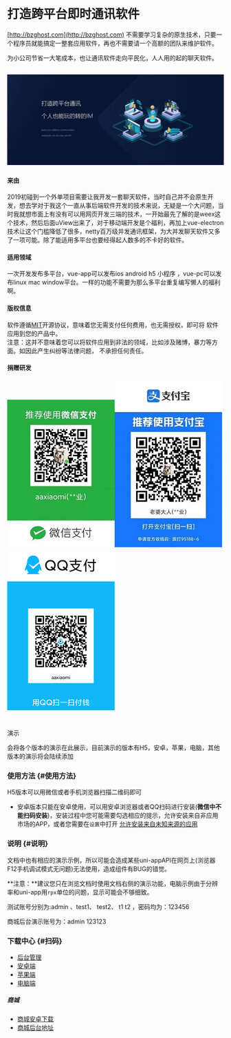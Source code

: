 # 打造跨平台即时通讯软件


[http://bzghost.com](http://bzghost.com)
不需要学习复杂的原生技术，只要一个程序员就能搞定一整套应用软件，再也不需要请一个高额的团队来维护软件。

为小公司节省一大笔成本，也让通讯软件走向平民化，人人用的起的聊天软件。

## ![](/assets/home.jpg)

#### 来由

2019初碰到一个外单项目需要让我开发一套聊天软件，当时自己并不会原生开发，想去学对于我这个一直从事后端软件开发的技术来说，无疑是一个大问题，当时我就想市面上有没有可以用网页开发三端的技术，一开始最先了解的是weex这个技术，然后后面uView出来了，对于移动端开发是个福利，再加上vue-electron技术让这个门槛降低了很多，netty百万级并发通讯框架，为大并发聊天软件又多了一项可能。除了能适用多平台也要经得起人数多的不卡好的软件。

#### 适用领域

一次开发发布多平台，vue-app可以发布ios android h5 小程序    ，vue-pc可以发布linux mac window平台。一样的功能不需要为那么多平台重复编写懒人的福利啊。

#### 版权信息

软件遵循[MIT](https://baike.baidu.com/item/MIT/10772952)开源协议，意味着您无需支付任何费用，也无需授权，即可将 软件应用到您的产品中。  
 注意：这并不意味着您可以将软件应用到非法的领域，比如涉及赌博，暴力等方面。如因此产生纠纷等法律问题， 不承担任何责任。

#### 捐赠研发

![](/assets/微信图片_20210530130450.jpg)![](/assets/微信图片_20210530130459.jpg)![](/assets/微信图片_20210629151220.png)

#
演示

会将各个版本的演示在此展示，目前演示的版本有H5，安卓，苹果，电脑，其他版本的演示将会陆续添加

### 使用方法 {#使用方法}

H5版本可以用微信或者手机浏览器扫描二维码即可

* 安卓版本只能在安卓使用，可以用安卓浏览器或者QQ扫码进行安装\(**微信中不能扫码安装**\)，安装过程中您可能需要勾选相应的提示，允许安装来自非应用市场的APP，或者您需要在`设置`中打开 [允许安装来自未知来源的应用](https://www.pc841.com/shoujijiqiao/45848.html)

### 说明 {#说明}

文档中也有相应的演示示例，所以可能会造成某些uni-appAPI在网页上\(浏览器F12手机调试模式无问题\)无法使用，造成组件有BUG的错觉。

**注意：**建议您只在浏览文档时使用文档右侧的演示功能，电脑示例由于分辨率和uni-app用`rpx`单位的问题，显示可能会不够细致。

测试账号分别为:admin 、test1、 test2、 t1 t2 ，密码均为：123456

商城后台演示账号为：admin 123123

### 下载中心 {#扫码}

* [后台管理](http://42.193.146.14/index.html)
* [安卓端](http://bzghost.com/yiqun_android_1.0.0.apk)
* [苹果端](http://bzghost.com/yiqun_ios_1.0.0.ipa)
* [电脑端](http://bzghost.com/yiqun_pc_1.0.0.exe)

##### 商城

* [商城安卓下载](http://bzghost.com/shop.apk)
* [商城后台地址](http://bzghost.com:9091/cityAdmin//admin/open/3jiayun/login)

###


